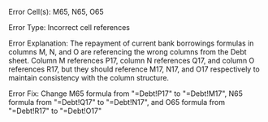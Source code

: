 Error Cell(s): M65, N65, O65

Error Type: Incorrect cell references

Error Explanation: The repayment of current bank borrowings formulas in columns M, N, and O are referencing the wrong columns from the Debt sheet. Column M references P17, column N references Q17, and column O references R17, but they should reference M17, N17, and O17 respectively to maintain consistency with the column structure.

Error Fix: Change M65 formula from "=Debt!P17" to "=Debt!M17", N65 formula from "=Debt!Q17" to "=Debt!N17", and O65 formula from "=Debt!R17" to "=Debt!O17"